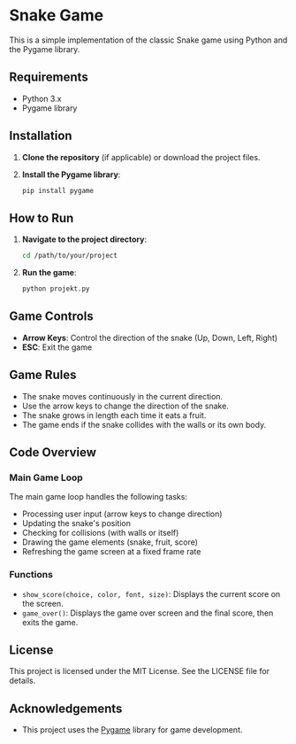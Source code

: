 # Snake Game

This is a simple implementation of the classic Snake game using Python and the Pygame library.

## Requirements

- Python 3.x
- Pygame library

## Installation

1. **Clone the repository** (if applicable) or download the project files.

2. **Install the Pygame library**:
    ```sh
    pip install pygame
    ```

## How to Run

1. **Navigate to the project directory**:
    ```sh
    cd /path/to/your/project
    ```

2. **Run the game**:
    ```sh
    python projekt.py
    ```

## Game Controls

- **Arrow Keys**: Control the direction of the snake (Up, Down, Left, Right)
- **ESC**: Exit the game

## Game Rules

- The snake moves continuously in the current direction.
- Use the arrow keys to change the direction of the snake.
- The snake grows in length each time it eats a fruit.
- The game ends if the snake collides with the walls or its own body.

## Code Overview

### Main Game Loop

The main game loop handles the following tasks:
- Processing user input (arrow keys to change direction)
- Updating the snake's position
- Checking for collisions (with walls or itself)
- Drawing the game elements (snake, fruit, score)
- Refreshing the game screen at a fixed frame rate

### Functions

- `show_score(choice, color, font, size)`: Displays the current score on the screen.
- `game_over()`: Displays the game over screen and the final score, then exits the game.

## License

This project is licensed under the MIT License. See the LICENSE file for details.

## Acknowledgements

- This project uses the [Pygame](https://www.pygame.org/) library for game development.